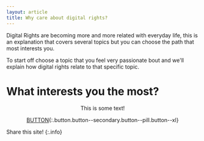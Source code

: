 ```yaml
---
layout: article
title: Why care about digital rights?
---
```


Digital Rights are becoming more and more related with everyday life, this is an explanation that covers several topics but you can choose the path that most interests you.

To start off choose a topic that you feel very passionate bout and we'll explain how digital rights relate to that specific topic.

# What interests you the most?

<div align="center">
  This is some text!


[BUTTON](https://old.reddit.com/){:.button.button--secondary.button--pill.button--xl}


</div>

Share this site!
{:.info}